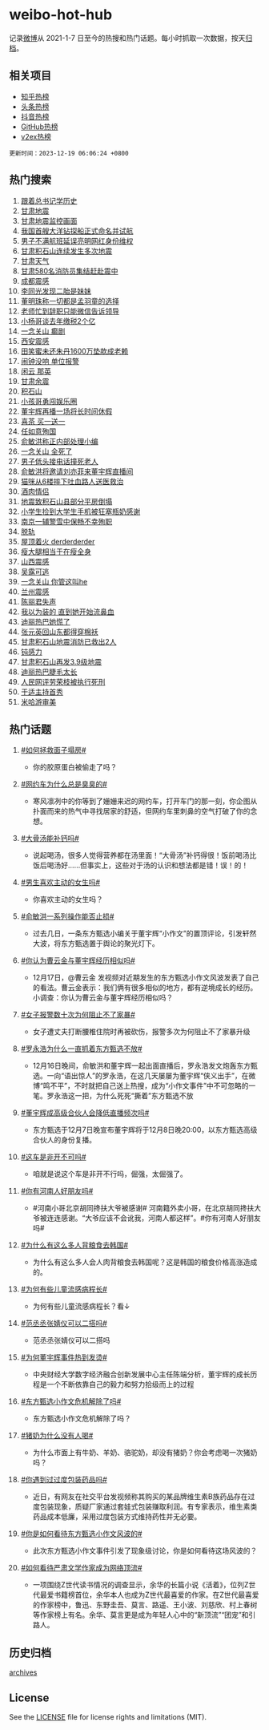 # weibo-hot-hub

记录[微博](https://www.weibo.com)从 2021-1-7 日至今的热搜和热门话题。每小时抓取一次数据，按天[归档](archives)。

## 相关项目

- [知乎热榜](https://github.com/lonnyzhang423/zhihu-hot-hub)
- [头条热榜](https://github.com/lonnyzhang423/toutiao-hot-hub)
- [抖音热榜](https://github.com/lonnyzhang423/douyin-hot-hub)
- [GitHub热榜](https://github.com/lonnyzhang423/github-hot-hub)
- [v2ex热榜](https://github.com/lonnyzhang423/v2ex-hot-hub)


`更新时间：2023-12-19 06:06:24 +0800`

## 热门搜索

1. [跟着总书记学历史](https://m.weibo.cn/search?containerid=100103type%3D1%26t%3D10%26q%3D%23%E8%B7%9F%E7%9D%80%E6%80%BB%E4%B9%A6%E8%AE%B0%E5%AD%A6%E5%8E%86%E5%8F%B2%23&stream_entry_id=51&isnewpage=1&extparam=seat%3D1%26stream_entry_id%3D51%26cate%3D10103%26q%3D%2523%25E8%25B7%259F%25E7%259D%2580%25E6%2580%25BB%25E4%25B9%25A6%25E8%25AE%25B0%25E5%25AD%25A6%25E5%258E%2586%25E5%258F%25B2%2523%26filter_type%3Drealtimehot%26pos%3D0%26c_type%3D51%26dgr%3D0%26display_time%3D1702937182%26pre_seqid%3D1702937182710032759113)
1. [甘肃地震](https://m.weibo.cn/search?containerid=100103type%3D1%26t%3D10%26q%3D%E7%94%98%E8%82%83%E5%9C%B0%E9%9C%87&stream_entry_id=31&isnewpage=1&extparam=seat%3D1%26lcate%3D5001%26q%3D%25E7%2594%2598%25E8%2582%2583%25E5%259C%25B0%25E9%259C%2587%26dgr%3D0%26c_type%3D31%26stream_entry_id%3D31%26cate%3D5001%26band_rank%3D1%26realpos%3D1%26pos%3D0%26filter_type%3Drealtimehot%26flag%3D16%26display_time%3D1702937182%26pre_seqid%3D1702937182710032759113)
1. [甘肃地震监控画面](https://m.weibo.cn/search?containerid=100103type%3D1%26t%3D10%26q%3D%23%E7%94%98%E8%82%83%E5%9C%B0%E9%9C%87%E7%9B%91%E6%8E%A7%E7%94%BB%E9%9D%A2%23&stream_entry_id=31&isnewpage=1&extparam=seat%3D1%26lcate%3D5001%26q%3D%2523%25E7%2594%2598%25E8%2582%2583%25E5%259C%25B0%25E9%259C%2587%25E7%259B%2591%25E6%258E%25A7%25E7%2594%25BB%25E9%259D%25A2%2523%26dgr%3D0%26c_type%3D31%26stream_entry_id%3D31%26cate%3D5001%26band_rank%3D2%26realpos%3D2%26pos%3D1%26filter_type%3Drealtimehot%26flag%3D2%26display_time%3D1702937182%26pre_seqid%3D1702937182710032759113)
1. [我国首艘大洋钻探船正式命名并试航](https://m.weibo.cn/search?containerid=100103type%3D1%26t%3D10%26q%3D%23%E6%88%91%E5%9B%BD%E9%A6%96%E8%89%98%E5%A4%A7%E6%B4%8B%E9%92%BB%E6%8E%A2%E8%88%B9%E6%AD%A3%E5%BC%8F%E5%91%BD%E5%90%8D%E5%B9%B6%E8%AF%95%E8%88%AA%23&stream_entry_id=31&isnewpage=1&extparam=seat%3D1%26lcate%3D5001%26q%3D%2523%25E6%2588%2591%25E5%259B%25BD%25E9%25A6%2596%25E8%2589%2598%25E5%25A4%25A7%25E6%25B4%258B%25E9%2592%25BB%25E6%258E%25A2%25E8%2588%25B9%25E6%25AD%25A3%25E5%25BC%258F%25E5%2591%25BD%25E5%2590%258D%25E5%25B9%25B6%25E8%25AF%2595%25E8%2588%25AA%2523%26dgr%3D0%26c_type%3D31%26stream_entry_id%3D31%26cate%3D5001%26band_rank%3D3%26realpos%3D3%26pos%3D2%26filter_type%3Drealtimehot%26flag%3D0%26display_time%3D1702937182%26pre_seqid%3D1702937182710032759113)
1. [男子不满航班延误亮明网红身份维权](https://m.weibo.cn/search?containerid=100103type%3D1%26t%3D10%26q%3D%23%E7%94%B7%E5%AD%90%E4%B8%8D%E6%BB%A1%E8%88%AA%E7%8F%AD%E5%BB%B6%E8%AF%AF%E4%BA%AE%E6%98%8E%E7%BD%91%E7%BA%A2%E8%BA%AB%E4%BB%BD%E7%BB%B4%E6%9D%83%23&stream_entry_id=31&isnewpage=1&extparam=seat%3D1%26lcate%3D5001%26q%3D%2523%25E7%2594%25B7%25E5%25AD%2590%25E4%25B8%258D%25E6%25BB%25A1%25E8%2588%25AA%25E7%258F%25AD%25E5%25BB%25B6%25E8%25AF%25AF%25E4%25BA%25AE%25E6%2598%258E%25E7%25BD%2591%25E7%25BA%25A2%25E8%25BA%25AB%25E4%25BB%25BD%25E7%25BB%25B4%25E6%259D%2583%2523%26dgr%3D0%26c_type%3D31%26stream_entry_id%3D31%26cate%3D5001%26band_rank%3D4%26realpos%3D4%26pos%3D3%26filter_type%3Drealtimehot%26flag%3D2%26display_time%3D1702937182%26pre_seqid%3D1702937182710032759113)
1. [甘肃积石山连续发生多次地震](https://m.weibo.cn/search?containerid=100103type%3D1%26t%3D10%26q%3D%23%E7%94%98%E8%82%83%E7%A7%AF%E7%9F%B3%E5%B1%B1%E8%BF%9E%E7%BB%AD%E5%8F%91%E7%94%9F%E5%A4%9A%E6%AC%A1%E5%9C%B0%E9%9C%87%23&stream_entry_id=31&isnewpage=1&extparam=seat%3D1%26lcate%3D5001%26q%3D%2523%25E7%2594%2598%25E8%2582%2583%25E7%25A7%25AF%25E7%259F%25B3%25E5%25B1%25B1%25E8%25BF%259E%25E7%25BB%25AD%25E5%258F%2591%25E7%2594%259F%25E5%25A4%259A%25E6%25AC%25A1%25E5%259C%25B0%25E9%259C%2587%2523%26dgr%3D0%26c_type%3D31%26stream_entry_id%3D31%26cate%3D5001%26band_rank%3D5%26realpos%3D5%26pos%3D4%26filter_type%3Drealtimehot%26flag%3D0%26display_time%3D1702937182%26pre_seqid%3D1702937182710032759113)
1. [甘肃天气](https://m.weibo.cn/search?containerid=100103type%3D1%26t%3D10%26q%3D%E7%94%98%E8%82%83%E5%A4%A9%E6%B0%94&stream_entry_id=31&isnewpage=1&extparam=seat%3D1%26lcate%3D5001%26q%3D%25E7%2594%2598%25E8%2582%2583%25E5%25A4%25A9%25E6%25B0%2594%26dgr%3D0%26c_type%3D31%26stream_entry_id%3D31%26cate%3D5001%26band_rank%3D6%26realpos%3D6%26pos%3D5%26filter_type%3Drealtimehot%26flag%3D0%26display_time%3D1702937182%26pre_seqid%3D1702937182710032759113)
1. [甘肃580名消防员集结赶赴震中](https://m.weibo.cn/search?containerid=100103type%3D1%26t%3D10%26q%3D%23%E7%94%98%E8%82%83580%E5%90%8D%E6%B6%88%E9%98%B2%E5%91%98%E9%9B%86%E7%BB%93%E8%B5%B6%E8%B5%B4%E9%9C%87%E4%B8%AD%23&stream_entry_id=31&isnewpage=1&extparam=seat%3D1%26lcate%3D5001%26q%3D%2523%25E7%2594%2598%25E8%2582%2583580%25E5%2590%258D%25E6%25B6%2588%25E9%2598%25B2%25E5%2591%2598%25E9%259B%2586%25E7%25BB%2593%25E8%25B5%25B6%25E8%25B5%25B4%25E9%259C%2587%25E4%25B8%25AD%2523%26dgr%3D0%26c_type%3D31%26stream_entry_id%3D31%26cate%3D5001%26band_rank%3D7%26realpos%3D7%26pos%3D6%26filter_type%3Drealtimehot%26flag%3D0%26display_time%3D1702937182%26pre_seqid%3D1702937182710032759113)
1. [成都震感](https://m.weibo.cn/search?containerid=100103type%3D1%26t%3D10%26q%3D%23%E6%88%90%E9%83%BD%E9%9C%87%E6%84%9F%23&stream_entry_id=31&isnewpage=1&extparam=seat%3D1%26lcate%3D5001%26q%3D%2523%25E6%2588%2590%25E9%2583%25BD%25E9%259C%2587%25E6%2584%259F%2523%26dgr%3D0%26c_type%3D31%26stream_entry_id%3D31%26cate%3D5001%26band_rank%3D8%26realpos%3D8%26pos%3D7%26filter_type%3Drealtimehot%26flag%3D0%26display_time%3D1702937182%26pre_seqid%3D1702937182710032759113)
1. [李同光发现二胎是妹妹](https://m.weibo.cn/search?containerid=100103type%3D1%26t%3D10%26q%3D%E6%9D%8E%E5%90%8C%E5%85%89%E5%8F%91%E7%8E%B0%E4%BA%8C%E8%83%8E%E6%98%AF%E5%A6%B9%E5%A6%B9&stream_entry_id=31&isnewpage=1&extparam=seat%3D1%26lcate%3D5001%26q%3D%25E6%259D%258E%25E5%2590%258C%25E5%2585%2589%25E5%258F%2591%25E7%258E%25B0%25E4%25BA%258C%25E8%2583%258E%25E6%2598%25AF%25E5%25A6%25B9%25E5%25A6%25B9%26dgr%3D0%26c_type%3D31%26stream_entry_id%3D31%26cate%3D5001%26band_rank%3D9%26realpos%3D9%26pos%3D8%26filter_type%3Drealtimehot%26flag%3D2%26display_time%3D1702937182%26pre_seqid%3D1702937182710032759113)
1. [董明珠称一切都是孟羽童的选择](https://m.weibo.cn/search?containerid=100103type%3D1%26t%3D10%26q%3D%23%E8%91%A3%E6%98%8E%E7%8F%A0%E7%A7%B0%E4%B8%80%E5%88%87%E9%83%BD%E6%98%AF%E5%AD%9F%E7%BE%BD%E7%AB%A5%E7%9A%84%E9%80%89%E6%8B%A9%23&stream_entry_id=31&isnewpage=1&extparam=seat%3D1%26lcate%3D5001%26q%3D%2523%25E8%2591%25A3%25E6%2598%258E%25E7%258F%25A0%25E7%25A7%25B0%25E4%25B8%2580%25E5%2588%2587%25E9%2583%25BD%25E6%2598%25AF%25E5%25AD%259F%25E7%25BE%25BD%25E7%25AB%25A5%25E7%259A%2584%25E9%2580%2589%25E6%258B%25A9%2523%26dgr%3D0%26c_type%3D31%26stream_entry_id%3D31%26cate%3D5001%26band_rank%3D10%26realpos%3D10%26pos%3D9%26filter_type%3Drealtimehot%26flag%3D0%26display_time%3D1702937182%26pre_seqid%3D1702937182710032759113)
1. [老师忙到辞职只能微信告诉领导](https://m.weibo.cn/search?containerid=100103type%3D1%26t%3D10%26q%3D%23%E8%80%81%E5%B8%88%E5%BF%99%E5%88%B0%E8%BE%9E%E8%81%8C%E5%8F%AA%E8%83%BD%E5%BE%AE%E4%BF%A1%E5%91%8A%E8%AF%89%E9%A2%86%E5%AF%BC%23&stream_entry_id=31&isnewpage=1&extparam=seat%3D1%26lcate%3D5001%26q%3D%2523%25E8%2580%2581%25E5%25B8%2588%25E5%25BF%2599%25E5%2588%25B0%25E8%25BE%259E%25E8%2581%258C%25E5%258F%25AA%25E8%2583%25BD%25E5%25BE%25AE%25E4%25BF%25A1%25E5%2591%258A%25E8%25AF%2589%25E9%25A2%2586%25E5%25AF%25BC%2523%26dgr%3D0%26c_type%3D31%26stream_entry_id%3D31%26cate%3D5001%26band_rank%3D11%26realpos%3D11%26pos%3D10%26filter_type%3Drealtimehot%26flag%3D0%26display_time%3D1702937182%26pre_seqid%3D1702937182710032759113)
1. [小杨哥谈去年缴税2个亿](https://m.weibo.cn/search?containerid=100103type%3D1%26t%3D10%26q%3D%23%E5%B0%8F%E6%9D%A8%E5%93%A5%E8%B0%88%E5%8E%BB%E5%B9%B4%E7%BC%B4%E7%A8%8E2%E4%B8%AA%E4%BA%BF%23&stream_entry_id=31&isnewpage=1&extparam=seat%3D1%26lcate%3D5001%26q%3D%2523%25E5%25B0%258F%25E6%259D%25A8%25E5%2593%25A5%25E8%25B0%2588%25E5%258E%25BB%25E5%25B9%25B4%25E7%25BC%25B4%25E7%25A8%258E2%25E4%25B8%25AA%25E4%25BA%25BF%2523%26dgr%3D0%26c_type%3D31%26stream_entry_id%3D31%26cate%3D5001%26band_rank%3D12%26realpos%3D12%26pos%3D11%26filter_type%3Drealtimehot%26flag%3D0%26display_time%3D1702937182%26pre_seqid%3D1702937182710032759113)
1. [一念关山 癫剧](https://m.weibo.cn/search?containerid=100103type%3D1%26t%3D10%26q%3D%E4%B8%80%E5%BF%B5%E5%85%B3%E5%B1%B1+%E7%99%AB%E5%89%A7&stream_entry_id=31&isnewpage=1&extparam=seat%3D1%26lcate%3D5001%26q%3D%25E4%25B8%2580%25E5%25BF%25B5%25E5%2585%25B3%25E5%25B1%25B1%2520%25E7%2599%25AB%25E5%2589%25A7%26dgr%3D0%26c_type%3D31%26stream_entry_id%3D31%26cate%3D5001%26band_rank%3D13%26realpos%3D13%26pos%3D12%26filter_type%3Drealtimehot%26flag%3D0%26display_time%3D1702937182%26pre_seqid%3D1702937182710032759113)
1. [西安震感](https://m.weibo.cn/search?containerid=100103type%3D1%26t%3D10%26q%3D%E8%A5%BF%E5%AE%89%E9%9C%87%E6%84%9F&stream_entry_id=31&isnewpage=1&extparam=seat%3D1%26lcate%3D5001%26q%3D%25E8%25A5%25BF%25E5%25AE%2589%25E9%259C%2587%25E6%2584%259F%26dgr%3D0%26c_type%3D31%26stream_entry_id%3D31%26cate%3D5001%26band_rank%3D14%26realpos%3D14%26pos%3D13%26filter_type%3Drealtimehot%26flag%3D0%26display_time%3D1702937182%26pre_seqid%3D1702937182710032759113)
1. [田笑蜜未还朱丹1600万垫款成老赖](https://m.weibo.cn/search?containerid=100103type%3D1%26t%3D10%26q%3D%23%E7%94%B0%E7%AC%91%E8%9C%9C%E6%9C%AA%E8%BF%98%E6%9C%B1%E4%B8%B91600%E4%B8%87%E5%9E%AB%E6%AC%BE%E6%88%90%E8%80%81%E8%B5%96%23&stream_entry_id=31&isnewpage=1&extparam=seat%3D1%26lcate%3D5001%26q%3D%2523%25E7%2594%25B0%25E7%25AC%2591%25E8%259C%259C%25E6%259C%25AA%25E8%25BF%2598%25E6%259C%25B1%25E4%25B8%25B91600%25E4%25B8%2587%25E5%259E%25AB%25E6%25AC%25BE%25E6%2588%2590%25E8%2580%2581%25E8%25B5%2596%2523%26dgr%3D0%26c_type%3D31%26stream_entry_id%3D31%26cate%3D5001%26band_rank%3D15%26realpos%3D15%26pos%3D14%26filter_type%3Drealtimehot%26flag%3D2%26display_time%3D1702937182%26pre_seqid%3D1702937182710032759113)
1. [闹钟没响 单位报警](https://m.weibo.cn/search?containerid=100103type%3D1%26t%3D10%26q%3D%E9%97%B9%E9%92%9F%E6%B2%A1%E5%93%8D+%E5%8D%95%E4%BD%8D%E6%8A%A5%E8%AD%A6&stream_entry_id=31&isnewpage=1&extparam=seat%3D1%26lcate%3D5001%26q%3D%25E9%2597%25B9%25E9%2592%259F%25E6%25B2%25A1%25E5%2593%258D%2520%25E5%258D%2595%25E4%25BD%258D%25E6%258A%25A5%25E8%25AD%25A6%26dgr%3D0%26c_type%3D31%26stream_entry_id%3D31%26cate%3D5001%26band_rank%3D16%26realpos%3D16%26pos%3D15%26filter_type%3Drealtimehot%26flag%3D0%26display_time%3D1702937182%26pre_seqid%3D1702937182710032759113)
1. [闲云 那英](https://m.weibo.cn/search?containerid=100103type%3D1%26t%3D10%26q%3D%E9%97%B2%E4%BA%91+%E9%82%A3%E8%8B%B1&stream_entry_id=31&isnewpage=1&extparam=seat%3D1%26lcate%3D5001%26q%3D%25E9%2597%25B2%25E4%25BA%2591%2520%25E9%2582%25A3%25E8%258B%25B1%26dgr%3D0%26c_type%3D31%26stream_entry_id%3D31%26cate%3D5001%26band_rank%3D17%26realpos%3D17%26pos%3D16%26filter_type%3Drealtimehot%26flag%3D0%26display_time%3D1702937182%26pre_seqid%3D1702937182710032759113)
1. [甘肃余震](https://m.weibo.cn/search?containerid=100103type%3D1%26t%3D10%26q%3D%E7%94%98%E8%82%83%E4%BD%99%E9%9C%87&stream_entry_id=31&isnewpage=1&extparam=seat%3D1%26lcate%3D5001%26q%3D%25E7%2594%2598%25E8%2582%2583%25E4%25BD%2599%25E9%259C%2587%26dgr%3D0%26c_type%3D31%26stream_entry_id%3D31%26cate%3D5001%26band_rank%3D18%26realpos%3D18%26pos%3D17%26filter_type%3Drealtimehot%26flag%3D0%26display_time%3D1702937182%26pre_seqid%3D1702937182710032759113)
1. [积石山](https://m.weibo.cn/search?containerid=100103type%3D1%26t%3D10%26q%3D%E7%A7%AF%E7%9F%B3%E5%B1%B1&stream_entry_id=31&isnewpage=1&extparam=seat%3D1%26lcate%3D5001%26q%3D%25E7%25A7%25AF%25E7%259F%25B3%25E5%25B1%25B1%26dgr%3D0%26c_type%3D31%26stream_entry_id%3D31%26cate%3D5001%26band_rank%3D19%26realpos%3D19%26pos%3D18%26filter_type%3Drealtimehot%26flag%3D0%26display_time%3D1702937182%26pre_seqid%3D1702937182710032759113)
1. [小孩哥勇闯娱乐圈](https://m.weibo.cn/search?containerid=100103type%3D1%26t%3D10%26q%3D%E5%B0%8F%E5%AD%A9%E5%93%A5%E5%8B%87%E9%97%AF%E5%A8%B1%E4%B9%90%E5%9C%88&stream_entry_id=31&isnewpage=1&extparam=seat%3D1%26lcate%3D5001%26q%3D%25E5%25B0%258F%25E5%25AD%25A9%25E5%2593%25A5%25E5%258B%2587%25E9%2597%25AF%25E5%25A8%25B1%25E4%25B9%2590%25E5%259C%2588%26dgr%3D0%26c_type%3D31%26stream_entry_id%3D31%26cate%3D5001%26band_rank%3D20%26realpos%3D20%26pos%3D19%26filter_type%3Drealtimehot%26flag%3D0%26display_time%3D1702937182%26pre_seqid%3D1702937182710032759113)
1. [董宇辉再播一场将长时间休假](https://m.weibo.cn/search?containerid=100103type%3D1%26t%3D10%26q%3D%23%E8%91%A3%E5%AE%87%E8%BE%89%E5%86%8D%E6%92%AD%E4%B8%80%E5%9C%BA%E5%B0%86%E9%95%BF%E6%97%B6%E9%97%B4%E4%BC%91%E5%81%87%23&stream_entry_id=31&isnewpage=1&extparam=seat%3D1%26lcate%3D5001%26q%3D%2523%25E8%2591%25A3%25E5%25AE%2587%25E8%25BE%2589%25E5%2586%258D%25E6%2592%25AD%25E4%25B8%2580%25E5%259C%25BA%25E5%25B0%2586%25E9%2595%25BF%25E6%2597%25B6%25E9%2597%25B4%25E4%25BC%2591%25E5%2581%2587%2523%26dgr%3D0%26c_type%3D31%26stream_entry_id%3D31%26cate%3D5001%26band_rank%3D21%26realpos%3D21%26pos%3D20%26filter_type%3Drealtimehot%26flag%3D2%26display_time%3D1702937182%26pre_seqid%3D1702937182710032759113)
1. [喜茶 买一送一](https://m.weibo.cn/search?containerid=100103type%3D1%26t%3D10%26q%3D%E5%96%9C%E8%8C%B6+%E4%B9%B0%E4%B8%80%E9%80%81%E4%B8%80&stream_entry_id=31&isnewpage=1&extparam=seat%3D1%26lcate%3D5001%26q%3D%25E5%2596%259C%25E8%258C%25B6%2520%25E4%25B9%25B0%25E4%25B8%2580%25E9%2580%2581%25E4%25B8%2580%26dgr%3D0%26c_type%3D31%26stream_entry_id%3D31%26cate%3D5001%26band_rank%3D22%26realpos%3D22%26pos%3D21%26filter_type%3Drealtimehot%26flag%3D2%26display_time%3D1702937182%26pre_seqid%3D1702937182710032759113)
1. [任如意殉国](https://m.weibo.cn/search?containerid=100103type%3D1%26t%3D10%26q%3D%23%E4%BB%BB%E5%A6%82%E6%84%8F%E6%AE%89%E5%9B%BD%23&stream_entry_id=31&isnewpage=1&extparam=seat%3D1%26lcate%3D5001%26q%3D%2523%25E4%25BB%25BB%25E5%25A6%2582%25E6%2584%258F%25E6%25AE%2589%25E5%259B%25BD%2523%26dgr%3D0%26c_type%3D31%26stream_entry_id%3D31%26cate%3D5001%26band_rank%3D23%26realpos%3D23%26pos%3D22%26filter_type%3Drealtimehot%26flag%3D2%26display_time%3D1702937182%26pre_seqid%3D1702937182710032759113)
1. [俞敏洪称正内部处理小编](https://m.weibo.cn/search?containerid=100103type%3D1%26t%3D10%26q%3D%23%E4%BF%9E%E6%95%8F%E6%B4%AA%E7%A7%B0%E6%AD%A3%E5%86%85%E9%83%A8%E5%A4%84%E7%90%86%E5%B0%8F%E7%BC%96%23&stream_entry_id=31&isnewpage=1&extparam=seat%3D1%26lcate%3D5001%26q%3D%2523%25E4%25BF%259E%25E6%2595%258F%25E6%25B4%25AA%25E7%25A7%25B0%25E6%25AD%25A3%25E5%2586%2585%25E9%2583%25A8%25E5%25A4%2584%25E7%2590%2586%25E5%25B0%258F%25E7%25BC%2596%2523%26dgr%3D0%26c_type%3D31%26stream_entry_id%3D31%26cate%3D5001%26band_rank%3D24%26realpos%3D24%26pos%3D23%26filter_type%3Drealtimehot%26flag%3D1%26display_time%3D1702937182%26pre_seqid%3D1702937182710032759113)
1. [一念关山 全死了](https://m.weibo.cn/search?containerid=100103type%3D1%26t%3D10%26q%3D%E4%B8%80%E5%BF%B5%E5%85%B3%E5%B1%B1+%E5%85%A8%E6%AD%BB%E4%BA%86&stream_entry_id=31&isnewpage=1&extparam=seat%3D1%26lcate%3D5001%26q%3D%25E4%25B8%2580%25E5%25BF%25B5%25E5%2585%25B3%25E5%25B1%25B1%2520%25E5%2585%25A8%25E6%25AD%25BB%25E4%25BA%2586%26dgr%3D0%26c_type%3D31%26stream_entry_id%3D31%26cate%3D5001%26band_rank%3D25%26realpos%3D25%26pos%3D24%26filter_type%3Drealtimehot%26flag%3D0%26display_time%3D1702937182%26pre_seqid%3D1702937182710032759113)
1. [男子低头接电话撞死老人](https://m.weibo.cn/search?containerid=100103type%3D1%26t%3D10%26q%3D%23%E7%94%B7%E5%AD%90%E4%BD%8E%E5%A4%B4%E6%8E%A5%E7%94%B5%E8%AF%9D%E6%92%9E%E6%AD%BB%E8%80%81%E4%BA%BA%23&stream_entry_id=31&isnewpage=1&extparam=seat%3D1%26lcate%3D5001%26q%3D%2523%25E7%2594%25B7%25E5%25AD%2590%25E4%25BD%258E%25E5%25A4%25B4%25E6%258E%25A5%25E7%2594%25B5%25E8%25AF%259D%25E6%2592%259E%25E6%25AD%25BB%25E8%2580%2581%25E4%25BA%25BA%2523%26dgr%3D0%26c_type%3D31%26stream_entry_id%3D31%26cate%3D5001%26band_rank%3D26%26realpos%3D26%26pos%3D25%26filter_type%3Drealtimehot%26flag%3D0%26display_time%3D1702937182%26pre_seqid%3D1702937182710032759113)
1. [俞敏洪将邀请刘亦菲来董宇辉直播间](https://m.weibo.cn/search?containerid=100103type%3D1%26t%3D10%26q%3D%23%E4%BF%9E%E6%95%8F%E6%B4%AA%E5%B0%86%E9%82%80%E8%AF%B7%E5%88%98%E4%BA%A6%E8%8F%B2%E6%9D%A5%E8%91%A3%E5%AE%87%E8%BE%89%E7%9B%B4%E6%92%AD%E9%97%B4%23&stream_entry_id=31&isnewpage=1&extparam=seat%3D1%26lcate%3D5001%26q%3D%2523%25E4%25BF%259E%25E6%2595%258F%25E6%25B4%25AA%25E5%25B0%2586%25E9%2582%2580%25E8%25AF%25B7%25E5%2588%2598%25E4%25BA%25A6%25E8%258F%25B2%25E6%259D%25A5%25E8%2591%25A3%25E5%25AE%2587%25E8%25BE%2589%25E7%259B%25B4%25E6%2592%25AD%25E9%2597%25B4%2523%26dgr%3D0%26c_type%3D31%26stream_entry_id%3D31%26cate%3D5001%26band_rank%3D27%26realpos%3D27%26pos%3D26%26filter_type%3Drealtimehot%26flag%3D0%26display_time%3D1702937182%26pre_seqid%3D1702937182710032759113)
1. [猫咪从6楼摔下吐血路人送医救治](https://m.weibo.cn/search?containerid=100103type%3D1%26t%3D10%26q%3D%23%E7%8C%AB%E5%92%AA%E4%BB%8E6%E6%A5%BC%E6%91%94%E4%B8%8B%E5%90%90%E8%A1%80%E8%B7%AF%E4%BA%BA%E9%80%81%E5%8C%BB%E6%95%91%E6%B2%BB%23&stream_entry_id=31&isnewpage=1&extparam=seat%3D1%26lcate%3D5001%26q%3D%2523%25E7%258C%25AB%25E5%2592%25AA%25E4%25BB%258E6%25E6%25A5%25BC%25E6%2591%2594%25E4%25B8%258B%25E5%2590%2590%25E8%25A1%2580%25E8%25B7%25AF%25E4%25BA%25BA%25E9%2580%2581%25E5%258C%25BB%25E6%2595%2591%25E6%25B2%25BB%2523%26dgr%3D0%26c_type%3D31%26stream_entry_id%3D31%26cate%3D5001%26band_rank%3D28%26realpos%3D28%26pos%3D27%26filter_type%3Drealtimehot%26flag%3D32768%26display_time%3D1702937182%26pre_seqid%3D1702937182710032759113)
1. [酒肉情侣](https://m.weibo.cn/search?containerid=100103type%3D1%26t%3D10%26q%3D%E9%85%92%E8%82%89%E6%83%85%E4%BE%A3&stream_entry_id=31&isnewpage=1&extparam=seat%3D1%26lcate%3D5001%26q%3D%25E9%2585%2592%25E8%2582%2589%25E6%2583%2585%25E4%25BE%25A3%26dgr%3D0%26c_type%3D31%26stream_entry_id%3D31%26cate%3D5001%26band_rank%3D29%26realpos%3D29%26pos%3D28%26filter_type%3Drealtimehot%26flag%3D0%26display_time%3D1702937182%26pre_seqid%3D1702937182710032759113)
1. [地震致积石山县部分平房倒塌](https://m.weibo.cn/search?containerid=100103type%3D1%26t%3D10%26q%3D%23%E5%9C%B0%E9%9C%87%E8%87%B4%E7%A7%AF%E7%9F%B3%E5%B1%B1%E5%8E%BF%E9%83%A8%E5%88%86%E5%B9%B3%E6%88%BF%E5%80%92%E5%A1%8C%23&stream_entry_id=31&isnewpage=1&extparam=seat%3D1%26lcate%3D5001%26q%3D%2523%25E5%259C%25B0%25E9%259C%2587%25E8%2587%25B4%25E7%25A7%25AF%25E7%259F%25B3%25E5%25B1%25B1%25E5%258E%25BF%25E9%2583%25A8%25E5%2588%2586%25E5%25B9%25B3%25E6%2588%25BF%25E5%2580%2592%25E5%25A1%258C%2523%26dgr%3D0%26c_type%3D31%26stream_entry_id%3D31%26cate%3D5001%26band_rank%3D30%26realpos%3D30%26pos%3D29%26filter_type%3Drealtimehot%26flag%3D0%26display_time%3D1702937182%26pre_seqid%3D1702937182710032759113)
1. [小学生捡到大学生手机被狂塞瓶奶感谢](https://m.weibo.cn/search?containerid=100103type%3D1%26t%3D10%26q%3D%23%E5%B0%8F%E5%AD%A6%E7%94%9F%E6%8D%A1%E5%88%B0%E5%A4%A7%E5%AD%A6%E7%94%9F%E6%89%8B%E6%9C%BA%E8%A2%AB%E7%8B%82%E5%A1%9E%E7%93%B6%E5%A5%B6%E6%84%9F%E8%B0%A2%23&stream_entry_id=31&isnewpage=1&extparam=seat%3D1%26lcate%3D5001%26q%3D%2523%25E5%25B0%258F%25E5%25AD%25A6%25E7%2594%259F%25E6%258D%25A1%25E5%2588%25B0%25E5%25A4%25A7%25E5%25AD%25A6%25E7%2594%259F%25E6%2589%258B%25E6%259C%25BA%25E8%25A2%25AB%25E7%258B%2582%25E5%25A1%259E%25E7%2593%25B6%25E5%25A5%25B6%25E6%2584%259F%25E8%25B0%25A2%2523%26dgr%3D0%26c_type%3D31%26stream_entry_id%3D31%26cate%3D5001%26band_rank%3D31%26realpos%3D31%26pos%3D30%26filter_type%3Drealtimehot%26flag%3D32768%26display_time%3D1702937182%26pre_seqid%3D1702937182710032759113)
1. [南京一辅警雪中保畅不幸殉职](https://m.weibo.cn/search?containerid=100103type%3D1%26t%3D10%26q%3D%23%E5%8D%97%E4%BA%AC%E4%B8%80%E8%BE%85%E8%AD%A6%E9%9B%AA%E4%B8%AD%E4%BF%9D%E7%95%85%E4%B8%8D%E5%B9%B8%E6%AE%89%E8%81%8C%23&stream_entry_id=31&isnewpage=1&extparam=seat%3D1%26lcate%3D5001%26q%3D%2523%25E5%258D%2597%25E4%25BA%25AC%25E4%25B8%2580%25E8%25BE%2585%25E8%25AD%25A6%25E9%259B%25AA%25E4%25B8%25AD%25E4%25BF%259D%25E7%2595%2585%25E4%25B8%258D%25E5%25B9%25B8%25E6%25AE%2589%25E8%2581%258C%2523%26dgr%3D0%26c_type%3D31%26stream_entry_id%3D31%26cate%3D5001%26band_rank%3D32%26realpos%3D32%26pos%3D31%26filter_type%3Drealtimehot%26flag%3D0%26display_time%3D1702937182%26pre_seqid%3D1702937182710032759113)
1. [脱轨](https://m.weibo.cn/search?containerid=100103type%3D1%26t%3D10%26q%3D%E8%84%B1%E8%BD%A8&stream_entry_id=31&isnewpage=1&extparam=seat%3D1%26lcate%3D5001%26q%3D%25E8%2584%25B1%25E8%25BD%25A8%26dgr%3D0%26c_type%3D31%26stream_entry_id%3D31%26cate%3D5001%26band_rank%3D33%26realpos%3D33%26pos%3D32%26filter_type%3Drealtimehot%26flag%3D1%26display_time%3D1702937182%26pre_seqid%3D1702937182710032759113)
1. [屋顶着火 derderderder](https://m.weibo.cn/search?containerid=100103type%3D1%26t%3D10%26q%3D%E5%B1%8B%E9%A1%B6%E7%9D%80%E7%81%AB+derderderder&stream_entry_id=31&isnewpage=1&extparam=seat%3D1%26lcate%3D5001%26q%3D%25E5%25B1%258B%25E9%25A1%25B6%25E7%259D%2580%25E7%2581%25AB%2520derderderder%26dgr%3D0%26c_type%3D31%26stream_entry_id%3D31%26cate%3D5001%26band_rank%3D34%26realpos%3D34%26pos%3D33%26filter_type%3Drealtimehot%26flag%3D0%26display_time%3D1702937182%26pre_seqid%3D1702937182710032759113)
1. [瘦大腿相当于在瘦全身](https://m.weibo.cn/search?containerid=100103type%3D1%26t%3D10%26q%3D%E7%98%A6%E5%A4%A7%E8%85%BF%E7%9B%B8%E5%BD%93%E4%BA%8E%E5%9C%A8%E7%98%A6%E5%85%A8%E8%BA%AB&stream_entry_id=31&isnewpage=1&extparam=seat%3D1%26lcate%3D5001%26q%3D%25E7%2598%25A6%25E5%25A4%25A7%25E8%2585%25BF%25E7%259B%25B8%25E5%25BD%2593%25E4%25BA%258E%25E5%259C%25A8%25E7%2598%25A6%25E5%2585%25A8%25E8%25BA%25AB%26dgr%3D0%26c_type%3D31%26stream_entry_id%3D31%26cate%3D5001%26band_rank%3D35%26realpos%3D35%26pos%3D34%26filter_type%3Drealtimehot%26flag%3D0%26display_time%3D1702937182%26pre_seqid%3D1702937182710032759113)
1. [山西震感](https://m.weibo.cn/search?containerid=100103type%3D1%26t%3D10%26q%3D%E5%B1%B1%E8%A5%BF%E9%9C%87%E6%84%9F&stream_entry_id=31&isnewpage=1&extparam=seat%3D1%26lcate%3D5001%26q%3D%25E5%25B1%25B1%25E8%25A5%25BF%25E9%259C%2587%25E6%2584%259F%26dgr%3D0%26c_type%3D31%26stream_entry_id%3D31%26cate%3D5001%26band_rank%3D36%26realpos%3D36%26pos%3D35%26filter_type%3Drealtimehot%26flag%3D0%26display_time%3D1702937182%26pre_seqid%3D1702937182710032759113)
1. [吴露可逃](https://m.weibo.cn/search?containerid=100103type%3D1%26t%3D10%26q%3D%23%E5%90%B4%E9%9C%B2%E5%8F%AF%E9%80%83%23&stream_entry_id=31&isnewpage=1&extparam=seat%3D1%26lcate%3D5001%26q%3D%2523%25E5%2590%25B4%25E9%259C%25B2%25E5%258F%25AF%25E9%2580%2583%2523%26dgr%3D0%26c_type%3D31%26stream_entry_id%3D31%26cate%3D5001%26band_rank%3D37%26realpos%3D37%26pos%3D36%26filter_type%3Drealtimehot%26flag%3D0%26display_time%3D1702937182%26pre_seqid%3D1702937182710032759113)
1. [一念关山 你管这叫he](https://m.weibo.cn/search?containerid=100103type%3D1%26t%3D10%26q%3D%E4%B8%80%E5%BF%B5%E5%85%B3%E5%B1%B1+%E4%BD%A0%E7%AE%A1%E8%BF%99%E5%8F%ABhe&stream_entry_id=31&isnewpage=1&extparam=seat%3D1%26lcate%3D5001%26q%3D%25E4%25B8%2580%25E5%25BF%25B5%25E5%2585%25B3%25E5%25B1%25B1%2520%25E4%25BD%25A0%25E7%25AE%25A1%25E8%25BF%2599%25E5%258F%25ABhe%26dgr%3D0%26c_type%3D31%26stream_entry_id%3D31%26cate%3D5001%26band_rank%3D38%26realpos%3D38%26pos%3D37%26filter_type%3Drealtimehot%26flag%3D0%26display_time%3D1702937182%26pre_seqid%3D1702937182710032759113)
1. [兰州震感](https://m.weibo.cn/search?containerid=100103type%3D1%26t%3D10%26q%3D%E5%85%B0%E5%B7%9E%E9%9C%87%E6%84%9F&stream_entry_id=31&isnewpage=1&extparam=seat%3D1%26lcate%3D5001%26q%3D%25E5%2585%25B0%25E5%25B7%259E%25E9%259C%2587%25E6%2584%259F%26dgr%3D0%26c_type%3D31%26stream_entry_id%3D31%26cate%3D5001%26band_rank%3D39%26realpos%3D39%26pos%3D38%26filter_type%3Drealtimehot%26flag%3D0%26display_time%3D1702937182%26pre_seqid%3D1702937182710032759113)
1. [陈丽君失声](https://m.weibo.cn/search?containerid=100103type%3D1%26t%3D10%26q%3D%E9%99%88%E4%B8%BD%E5%90%9B%E5%A4%B1%E5%A3%B0&stream_entry_id=31&isnewpage=1&extparam=seat%3D1%26lcate%3D5001%26q%3D%25E9%2599%2588%25E4%25B8%25BD%25E5%2590%259B%25E5%25A4%25B1%25E5%25A3%25B0%26dgr%3D0%26c_type%3D31%26stream_entry_id%3D31%26cate%3D5001%26band_rank%3D40%26realpos%3D40%26pos%3D39%26filter_type%3Drealtimehot%26flag%3D0%26display_time%3D1702937182%26pre_seqid%3D1702937182710032759113)
1. [我以为装的 直到她开始流鼻血](https://m.weibo.cn/search?containerid=100103type%3D1%26t%3D10%26q%3D%E6%88%91%E4%BB%A5%E4%B8%BA%E8%A3%85%E7%9A%84+%E7%9B%B4%E5%88%B0%E5%A5%B9%E5%BC%80%E5%A7%8B%E6%B5%81%E9%BC%BB%E8%A1%80&stream_entry_id=31&isnewpage=1&extparam=seat%3D1%26lcate%3D5001%26q%3D%25E6%2588%2591%25E4%25BB%25A5%25E4%25B8%25BA%25E8%25A3%2585%25E7%259A%2584%2520%25E7%259B%25B4%25E5%2588%25B0%25E5%25A5%25B9%25E5%25BC%2580%25E5%25A7%258B%25E6%25B5%2581%25E9%25BC%25BB%25E8%25A1%2580%26dgr%3D0%26c_type%3D31%26stream_entry_id%3D31%26cate%3D5001%26band_rank%3D41%26realpos%3D41%26pos%3D40%26filter_type%3Drealtimehot%26flag%3D0%26display_time%3D1702937182%26pre_seqid%3D1702937182710032759113)
1. [迪丽热巴她慌了](https://m.weibo.cn/search?containerid=100103type%3D1%26t%3D10%26q%3D%E8%BF%AA%E4%B8%BD%E7%83%AD%E5%B7%B4%E5%A5%B9%E6%85%8C%E4%BA%86&stream_entry_id=31&isnewpage=1&extparam=seat%3D1%26lcate%3D5001%26q%3D%25E8%25BF%25AA%25E4%25B8%25BD%25E7%2583%25AD%25E5%25B7%25B4%25E5%25A5%25B9%25E6%2585%258C%25E4%25BA%2586%26dgr%3D0%26c_type%3D31%26stream_entry_id%3D31%26cate%3D5001%26band_rank%3D42%26realpos%3D42%26pos%3D41%26filter_type%3Drealtimehot%26flag%3D0%26display_time%3D1702937182%26pre_seqid%3D1702937182710032759113)
1. [张元英回山东都得穿棉袄](https://m.weibo.cn/search?containerid=100103type%3D1%26t%3D10%26q%3D%23%E5%BC%A0%E5%85%83%E8%8B%B1%E5%9B%9E%E5%B1%B1%E4%B8%9C%E9%83%BD%E5%BE%97%E7%A9%BF%E6%A3%89%E8%A2%84%23&stream_entry_id=31&isnewpage=1&extparam=seat%3D1%26lcate%3D5001%26q%3D%2523%25E5%25BC%25A0%25E5%2585%2583%25E8%258B%25B1%25E5%259B%259E%25E5%25B1%25B1%25E4%25B8%259C%25E9%2583%25BD%25E5%25BE%2597%25E7%25A9%25BF%25E6%25A3%2589%25E8%25A2%2584%2523%26dgr%3D0%26c_type%3D31%26stream_entry_id%3D31%26cate%3D5001%26band_rank%3D43%26realpos%3D43%26pos%3D42%26filter_type%3Drealtimehot%26flag%3D0%26display_time%3D1702937182%26pre_seqid%3D1702937182710032759113)
1. [甘肃积石山地震消防已救出2人](https://m.weibo.cn/search?containerid=100103type%3D1%26t%3D10%26q%3D%23%E7%94%98%E8%82%83%E7%A7%AF%E7%9F%B3%E5%B1%B1%E5%9C%B0%E9%9C%87%E6%B6%88%E9%98%B2%E5%B7%B2%E6%95%91%E5%87%BA2%E4%BA%BA%23&stream_entry_id=31&isnewpage=1&extparam=seat%3D1%26lcate%3D5001%26q%3D%2523%25E7%2594%2598%25E8%2582%2583%25E7%25A7%25AF%25E7%259F%25B3%25E5%25B1%25B1%25E5%259C%25B0%25E9%259C%2587%25E6%25B6%2588%25E9%2598%25B2%25E5%25B7%25B2%25E6%2595%2591%25E5%2587%25BA2%25E4%25BA%25BA%2523%26dgr%3D0%26c_type%3D31%26stream_entry_id%3D31%26cate%3D5001%26band_rank%3D44%26realpos%3D44%26pos%3D43%26filter_type%3Drealtimehot%26flag%3D0%26display_time%3D1702937182%26pre_seqid%3D1702937182710032759113)
1. [钝感力](https://m.weibo.cn/search?containerid=100103type%3D1%26t%3D10%26q%3D%E9%92%9D%E6%84%9F%E5%8A%9B&stream_entry_id=31&isnewpage=1&extparam=seat%3D1%26lcate%3D5001%26q%3D%25E9%2592%259D%25E6%2584%259F%25E5%258A%259B%26dgr%3D0%26c_type%3D31%26stream_entry_id%3D31%26cate%3D5001%26band_rank%3D45%26realpos%3D45%26pos%3D44%26filter_type%3Drealtimehot%26flag%3D0%26display_time%3D1702937182%26pre_seqid%3D1702937182710032759113)
1. [甘肃积石山再发3.9级地震](https://m.weibo.cn/search?containerid=100103type%3D1%26t%3D10%26q%3D%23%E7%94%98%E8%82%83%E7%A7%AF%E7%9F%B3%E5%B1%B1%E5%86%8D%E5%8F%913.9%E7%BA%A7%E5%9C%B0%E9%9C%87%23&stream_entry_id=31&isnewpage=1&extparam=seat%3D1%26lcate%3D5001%26q%3D%2523%25E7%2594%2598%25E8%2582%2583%25E7%25A7%25AF%25E7%259F%25B3%25E5%25B1%25B1%25E5%2586%258D%25E5%258F%25913.9%25E7%25BA%25A7%25E5%259C%25B0%25E9%259C%2587%2523%26dgr%3D0%26c_type%3D31%26stream_entry_id%3D31%26cate%3D5001%26band_rank%3D46%26realpos%3D46%26pos%3D45%26filter_type%3Drealtimehot%26flag%3D0%26display_time%3D1702937182%26pre_seqid%3D1702937182710032759113)
1. [迪丽热巴睫毛太长](https://m.weibo.cn/search?containerid=100103type%3D1%26t%3D10%26q%3D%E8%BF%AA%E4%B8%BD%E7%83%AD%E5%B7%B4%E7%9D%AB%E6%AF%9B%E5%A4%AA%E9%95%BF&stream_entry_id=31&isnewpage=1&extparam=seat%3D1%26lcate%3D5001%26q%3D%25E8%25BF%25AA%25E4%25B8%25BD%25E7%2583%25AD%25E5%25B7%25B4%25E7%259D%25AB%25E6%25AF%259B%25E5%25A4%25AA%25E9%2595%25BF%26dgr%3D0%26c_type%3D31%26stream_entry_id%3D31%26cate%3D5001%26band_rank%3D47%26realpos%3D47%26pos%3D46%26filter_type%3Drealtimehot%26flag%3D0%26display_time%3D1702937182%26pre_seqid%3D1702937182710032759113)
1. [人民网评劳荣枝被执行死刑](https://m.weibo.cn/search?containerid=100103type%3D1%26t%3D10%26q%3D%23%E4%BA%BA%E6%B0%91%E7%BD%91%E8%AF%84%E5%8A%B3%E8%8D%A3%E6%9E%9D%E8%A2%AB%E6%89%A7%E8%A1%8C%E6%AD%BB%E5%88%91%23&stream_entry_id=31&isnewpage=1&extparam=seat%3D1%26lcate%3D5001%26q%3D%2523%25E4%25BA%25BA%25E6%25B0%2591%25E7%25BD%2591%25E8%25AF%2584%25E5%258A%25B3%25E8%258D%25A3%25E6%259E%259D%25E8%25A2%25AB%25E6%2589%25A7%25E8%25A1%258C%25E6%25AD%25BB%25E5%2588%2591%2523%26dgr%3D0%26c_type%3D31%26stream_entry_id%3D31%26cate%3D5001%26band_rank%3D48%26realpos%3D48%26pos%3D47%26filter_type%3Drealtimehot%26flag%3D0%26display_time%3D1702937182%26pre_seqid%3D1702937182710032759113)
1. [于适主持首秀](https://m.weibo.cn/search?containerid=100103type%3D1%26t%3D10%26q%3D%23%E4%BA%8E%E9%80%82%E4%B8%BB%E6%8C%81%E9%A6%96%E7%A7%80%23&stream_entry_id=31&isnewpage=1&extparam=seat%3D1%26lcate%3D5001%26q%3D%2523%25E4%25BA%258E%25E9%2580%2582%25E4%25B8%25BB%25E6%258C%2581%25E9%25A6%2596%25E7%25A7%2580%2523%26dgr%3D0%26c_type%3D31%26stream_entry_id%3D31%26cate%3D5001%26band_rank%3D49%26realpos%3D49%26pos%3D48%26filter_type%3Drealtimehot%26flag%3D1%26display_time%3D1702937182%26pre_seqid%3D1702937182710032759113)
1. [米哈游审美](https://m.weibo.cn/search?containerid=100103type%3D1%26t%3D10%26q%3D%E7%B1%B3%E5%93%88%E6%B8%B8%E5%AE%A1%E7%BE%8E&stream_entry_id=31&isnewpage=1&extparam=seat%3D1%26lcate%3D5001%26q%3D%25E7%25B1%25B3%25E5%2593%2588%25E6%25B8%25B8%25E5%25AE%25A1%25E7%25BE%258E%26dgr%3D0%26c_type%3D31%26stream_entry_id%3D31%26cate%3D5001%26band_rank%3D50%26realpos%3D50%26pos%3D49%26filter_type%3Drealtimehot%26flag%3D0%26display_time%3D1702937182%26pre_seqid%3D1702937182710032759113)

## 热门话题

1. [#如何拯救面子塌房#](https://m.weibo.cn/search?containerid=231522type%3D1%26t%3D10%26q%3D%23%E5%A6%82%E4%BD%95%E6%8B%AF%E6%95%91%E9%9D%A2%E5%AD%90%E5%A1%8C%E6%88%BF%23&stream_entry_id=128&isnewpage=1&extparam=seat%3D1%26lcate%3D5004%26c_type%3D128%26cate%3D5004%26pos%3D1-0-0%26unitid%3D1702866431074%26dgr%3D0%26display_time%3D1702937184%26pre_seqid%3D1702937184101016258176)
    - 你的胶原蛋白被偷走了吗？

1. [#网约车为什么总是臭臭的#](https://m.weibo.cn/search?containerid=231522type%3D1%26t%3D10%26q%3D%23%E7%BD%91%E7%BA%A6%E8%BD%A6%E4%B8%BA%E4%BB%80%E4%B9%88%E6%80%BB%E6%98%AF%E8%87%AD%E8%87%AD%E7%9A%84%23&stream_entry_id=128&isnewpage=1&extparam=seat%3D1%26lcate%3D5004%26c_type%3D128%26cate%3D5004%26pos%3D1-0-1%26unitid%3D1702785423213%26dgr%3D0%26display_time%3D1702937184%26pre_seqid%3D1702937184101016258176)
    - 寒风凛冽中的你等到了姗姗来迟的网约车，打开车门的那一刻，你企图从扑面而来的热气中寻找居家的舒适，但网约车里刺鼻的空气打破了你的念想。

1. [#大骨汤能补钙吗#](https://m.weibo.cn/search?containerid=231522type%3D1%26t%3D10%26q%3D%23%E5%A4%A7%E9%AA%A8%E6%B1%A4%E8%83%BD%E8%A1%A5%E9%92%99%E5%90%97%23&stream_entry_id=128&isnewpage=1&extparam=seat%3D1%26lcate%3D5004%26c_type%3D128%26cate%3D5004%26pos%3D1-0-2%26unitid%3D1702860406351%26dgr%3D0%26display_time%3D1702937184%26pre_seqid%3D1702937184101016258176)
    - 说起喝汤，很多人觉得营养都在汤里面！“大骨汤”补钙得很！饭前喝汤比饭后喝汤好……但事实上，这些对于汤的认识和想法都是错！误！的！

1. [#男生喜欢主动的女生吗#](https://m.weibo.cn/search?containerid=231522type%3D1%26t%3D10%26q%3D%23%E7%94%B7%E7%94%9F%E5%96%9C%E6%AC%A2%E4%B8%BB%E5%8A%A8%E7%9A%84%E5%A5%B3%E7%94%9F%E5%90%97%23&stream_entry_id=128&isnewpage=1&extparam=seat%3D1%26lcate%3D5004%26c_type%3D128%26cate%3D5004%26pos%3D1-0-3%26unitid%3D1702915448046%26dgr%3D0%26display_time%3D1702937184%26pre_seqid%3D1702937184101016258176)
    - 你喜欢主动的女生吗？

1. [#俞敏洪一系列操作能否止损#](https://m.weibo.cn/search?containerid=231522type%3D1%26t%3D10%26q%3D%23%E4%BF%9E%E6%95%8F%E6%B4%AA%E4%B8%80%E7%B3%BB%E5%88%97%E6%93%8D%E4%BD%9C%E8%83%BD%E5%90%A6%E6%AD%A2%E6%8D%9F%23&stream_entry_id=128&isnewpage=1&extparam=seat%3D1%26lcate%3D5004%26c_type%3D128%26cate%3D5004%26pos%3D1-0-4%26unitid%3D1702770715520%26dgr%3D0%26display_time%3D1702937184%26pre_seqid%3D1702937184101016258176)
    - 过去几日，一条东方甄选小编关于董宇辉“小作文”的置顶评论，引发轩然大波，将东方甄选置于舆论的聚光灯下。

1. [#你认为曹云金与董宇辉经历相似吗#](https://m.weibo.cn/search?containerid=231522type%3D1%26t%3D10%26q%3D%23%E4%BD%A0%E8%AE%A4%E4%B8%BA%E6%9B%B9%E4%BA%91%E9%87%91%E4%B8%8E%E8%91%A3%E5%AE%87%E8%BE%89%E7%BB%8F%E5%8E%86%E7%9B%B8%E4%BC%BC%E5%90%97%23&stream_entry_id=128&isnewpage=1&extparam=seat%3D1%26lcate%3D5004%26c_type%3D128%26cate%3D5004%26pos%3D1-0-5%26unitid%3D1702888926442%26dgr%3D0%26display_time%3D1702937184%26pre_seqid%3D1702937184101016258176)
    - 12月17日，@曹云金 发视频对近期发生的东方甄选小作文风波发表了自己的看法。曹云金表示：我们俩有很多相似的地方，都有逆境成长的经历。小调查：你认为曹云金与董宇辉经历相似吗？

1. [#女子报警数十次为何阻止不了家暴#](https://m.weibo.cn/search?containerid=231522type%3D1%26t%3D10%26q%3D%23%E5%A5%B3%E5%AD%90%E6%8A%A5%E8%AD%A6%E6%95%B0%E5%8D%81%E6%AC%A1%E4%B8%BA%E4%BD%95%E9%98%BB%E6%AD%A2%E4%B8%8D%E4%BA%86%E5%AE%B6%E6%9A%B4%23&stream_entry_id=128&isnewpage=1&extparam=seat%3D1%26lcate%3D5004%26c_type%3D128%26cate%3D5004%26pos%3D1-0-6%26unitid%3D1702788732634%26dgr%3D0%26display_time%3D1702937184%26pre_seqid%3D1702937184101016258176)
    - 女子遭丈夫打断腰椎住院时再被砍伤，报警多次为何阻止不了家暴升级

1. [#罗永浩为什么一直抓着东方甄选不放#](https://m.weibo.cn/search?containerid=231522type%3D1%26t%3D10%26q%3D%23%E7%BD%97%E6%B0%B8%E6%B5%A9%E4%B8%BA%E4%BB%80%E4%B9%88%E4%B8%80%E7%9B%B4%E6%8A%93%E7%9D%80%E4%B8%9C%E6%96%B9%E7%94%84%E9%80%89%E4%B8%8D%E6%94%BE%23&stream_entry_id=128&isnewpage=1&extparam=seat%3D1%26lcate%3D5004%26c_type%3D128%26cate%3D5004%26pos%3D1-0-7%26unitid%3D1702814240411%26dgr%3D0%26display_time%3D1702937184%26pre_seqid%3D1702937184101016258176)
    - 12月16日晚间，俞敏洪和董宇辉一起出面直播后，罗永浩发文炮轰东方甄选。一向“语出惊人”的罗永浩，在这几天屡屡为董宇辉“侠义出手”，在微博“鸣不平”，不时就把自己送上热搜，成为“小作文事件”中不可忽略的一笔。罗永浩这一把，为什么死死“撕着”东方甄选不放

1. [#董宇辉成高级合伙人会降低直播频次吗#](https://m.weibo.cn/search?containerid=231522type%3D1%26t%3D10%26q%3D%23%E8%91%A3%E5%AE%87%E8%BE%89%E6%88%90%E9%AB%98%E7%BA%A7%E5%90%88%E4%BC%99%E4%BA%BA%E4%BC%9A%E9%99%8D%E4%BD%8E%E7%9B%B4%E6%92%AD%E9%A2%91%E6%AC%A1%E5%90%97%23&stream_entry_id=128&isnewpage=1&extparam=seat%3D1%26lcate%3D5004%26c_type%3D128%26cate%3D5004%26pos%3D1-0-8%26unitid%3D1702865526282%26dgr%3D0%26display_time%3D1702937184%26pre_seqid%3D1702937184101016258176)
    - 东方甄选于12月7日晚宣布董宇辉将于12月8日晚20:00，以东方甄选高级合伙人的身份复播。

1. [#这车是非开不可吗#](https://m.weibo.cn/search?containerid=231522type%3D1%26t%3D10%26q%3D%23%E8%BF%99%E8%BD%A6%E6%98%AF%E9%9D%9E%E5%BC%80%E4%B8%8D%E5%8F%AF%E5%90%97%23&stream_entry_id=128&isnewpage=1&extparam=seat%3D1%26lcate%3D5004%26c_type%3D128%26cate%3D5004%26pos%3D1-0-9%26unitid%3D1702811851754%26dgr%3D0%26display_time%3D1702937184%26pre_seqid%3D1702937184101016258176)
    - 咱就是说这个车是非开不行吗，倔强，太倔强了。

1. [#你有河南人好朋友吗#](https://m.weibo.cn/search?containerid=231522type%3D1%26t%3D10%26q%3D%23%E4%BD%A0%E6%9C%89%E6%B2%B3%E5%8D%97%E4%BA%BA%E5%A5%BD%E6%9C%8B%E5%8F%8B%E5%90%97%23&stream_entry_id=128&isnewpage=1&extparam=seat%3D1%26lcate%3D5004%26c_type%3D128%26cate%3D5004%26pos%3D1-0-10%26unitid%3D1702813622757%26dgr%3D0%26display_time%3D1702937184%26pre_seqid%3D1702937184101016258176)
    - #河南小哥北京胡同搀扶大爷被感谢# 河南籍外卖小哥，在北京胡同搀扶大爷被连连感谢。“大爷应该不会讹我，河南人都这样”。#你有河南人好朋友吗#

1. [#为什么有这么多人背粮食去韩国#](https://m.weibo.cn/search?containerid=231522type%3D1%26t%3D10%26q%3D%23%E4%B8%BA%E4%BB%80%E4%B9%88%E6%9C%89%E8%BF%99%E4%B9%88%E5%A4%9A%E4%BA%BA%E8%83%8C%E7%B2%AE%E9%A3%9F%E5%8E%BB%E9%9F%A9%E5%9B%BD%23&stream_entry_id=128&isnewpage=1&extparam=seat%3D1%26lcate%3D5004%26c_type%3D128%26cate%3D5004%26pos%3D1-0-11%26unitid%3D1702781548494%26dgr%3D0%26display_time%3D1702937184%26pre_seqid%3D1702937184101016258176)
    - 为什么有这么多人会人肉背粮食去韩国呢？这是韩国的粮食价格高涨造成的。

1. [#为何有些儿童流感病程长#](https://m.weibo.cn/search?containerid=231522type%3D1%26t%3D10%26q%3D%23%E4%B8%BA%E4%BD%95%E6%9C%89%E4%BA%9B%E5%84%BF%E7%AB%A5%E6%B5%81%E6%84%9F%E7%97%85%E7%A8%8B%E9%95%BF%23&stream_entry_id=128&isnewpage=1&extparam=seat%3D1%26lcate%3D5004%26c_type%3D128%26cate%3D5004%26pos%3D1-0-12%26unitid%3D1702802838354%26dgr%3D0%26display_time%3D1702937184%26pre_seqid%3D1702937184101016258176)
    - 为何有些儿童流感病程长？看↓

1. [#范丞丞张婧仪可以二搭吗#](https://m.weibo.cn/search?containerid=231522type%3D1%26t%3D10%26q%3D%23%E8%8C%83%E4%B8%9E%E4%B8%9E%E5%BC%A0%E5%A9%A7%E4%BB%AA%E5%8F%AF%E4%BB%A5%E4%BA%8C%E6%90%AD%E5%90%97%23&stream_entry_id=128&isnewpage=1&extparam=seat%3D1%26lcate%3D5004%26c_type%3D128%26cate%3D5004%26pos%3D1-0-13%26unitid%3D1702867930556%26dgr%3D0%26display_time%3D1702937184%26pre_seqid%3D1702937184101016258176)
    - 范丞丞张婧仪可以二搭吗

1. [#为何董宇辉事件热到发烫#](https://m.weibo.cn/search?containerid=231522type%3D1%26t%3D10%26q%3D%23%E4%B8%BA%E4%BD%95%E8%91%A3%E5%AE%87%E8%BE%89%E4%BA%8B%E4%BB%B6%E7%83%AD%E5%88%B0%E5%8F%91%E7%83%AB%23&stream_entry_id=128&isnewpage=1&extparam=seat%3D1%26lcate%3D5004%26c_type%3D128%26cate%3D5004%26pos%3D1-0-14%26unitid%3D1702884441715%26dgr%3D0%26display_time%3D1702937184%26pre_seqid%3D1702937184101016258176)
    - 中央财经大学数字经济融合创新发展中心主任陈端分析，董宇辉的成长历程是一个不断依靠自己的毅力和努力拾级而上的过程

1. [#东方甄选小作文危机解除了吗#](https://m.weibo.cn/search?containerid=231522type%3D1%26t%3D10%26q%3D%23%E4%B8%9C%E6%96%B9%E7%94%84%E9%80%89%E5%B0%8F%E4%BD%9C%E6%96%87%E5%8D%B1%E6%9C%BA%E8%A7%A3%E9%99%A4%E4%BA%86%E5%90%97%23&stream_entry_id=128&isnewpage=1&extparam=seat%3D1%26lcate%3D5004%26c_type%3D128%26cate%3D5004%26pos%3D1-0-15%26unitid%3D1702772827047%26dgr%3D0%26display_time%3D1702937184%26pre_seqid%3D1702937184101016258176)
    - 东方甄选小作文危机解除了吗？

1. [#猪奶为什么没有人喝#](https://m.weibo.cn/search?containerid=231522type%3D1%26t%3D10%26q%3D%23%E7%8C%AA%E5%A5%B6%E4%B8%BA%E4%BB%80%E4%B9%88%E6%B2%A1%E6%9C%89%E4%BA%BA%E5%96%9D%23&stream_entry_id=128&isnewpage=1&extparam=seat%3D1%26lcate%3D5004%26c_type%3D128%26cate%3D5004%26pos%3D1-0-16%26unitid%3D1702788729924%26dgr%3D0%26display_time%3D1702937184%26pre_seqid%3D1702937184101016258176)
    - 为什么市面上有牛奶、羊奶、骆驼奶，却没有猪奶？你会考虑喝一次猪奶吗？

1. [#你遇到过过度包装药品吗#](https://m.weibo.cn/search?containerid=231522type%3D1%26t%3D10%26q%3D%23%E4%BD%A0%E9%81%87%E5%88%B0%E8%BF%87%E8%BF%87%E5%BA%A6%E5%8C%85%E8%A3%85%E8%8D%AF%E5%93%81%E5%90%97%23&stream_entry_id=128&isnewpage=1&extparam=seat%3D1%26lcate%3D5004%26c_type%3D128%26cate%3D5004%26pos%3D1-0-17%26unitid%3D1702760830064%26dgr%3D0%26display_time%3D1702937184%26pre_seqid%3D1702937184101016258176)
    - 近日，有网友在社交平台发视频称其购买的某品牌维生素B族药品存在过度包装现象，质疑厂家通过套娃式包装赚取利润。有专家表示，维生素类药品成本低廉，采用过度包装方式维持药性并无必要。

1. [#你是如何看待东方甄选小作文风波的#](https://m.weibo.cn/search?containerid=231522type%3D1%26t%3D10%26q%3D%23%E4%BD%A0%E6%98%AF%E5%A6%82%E4%BD%95%E7%9C%8B%E5%BE%85%E4%B8%9C%E6%96%B9%E7%94%84%E9%80%89%E5%B0%8F%E4%BD%9C%E6%96%87%E9%A3%8E%E6%B3%A2%E7%9A%84%23&stream_entry_id=128&isnewpage=1&extparam=seat%3D1%26lcate%3D5004%26c_type%3D128%26cate%3D5004%26pos%3D1-0-18%26unitid%3D1702779730506%26dgr%3D0%26display_time%3D1702937184%26pre_seqid%3D1702937184101016258176)
    - 此次东方甄选小作文事件引发了现象级讨论，你是如何看待这场风波的？

1. [#如何看待严肃文学作家成为网络顶流#](https://m.weibo.cn/search?containerid=231522type%3D1%26t%3D10%26q%3D%23%E5%A6%82%E4%BD%95%E7%9C%8B%E5%BE%85%E4%B8%A5%E8%82%83%E6%96%87%E5%AD%A6%E4%BD%9C%E5%AE%B6%E6%88%90%E4%B8%BA%E7%BD%91%E7%BB%9C%E9%A1%B6%E6%B5%81%23&stream_entry_id=128&isnewpage=1&extparam=seat%3D1%26lcate%3D5004%26c_type%3D128%26cate%3D5004%26pos%3D1-0-19%26unitid%3D1702885953115%26dgr%3D0%26display_time%3D1702937184%26pre_seqid%3D1702937184101016258176)
    - 一项围绕Z世代读书情况的调查显示，余华的长篇小说《活着》，位列Z世代最爱书籍榜首位，余华本人也成为Z世代最喜爱的作家。在Z世代最喜爱的作家榜中，鲁迅、东野圭吾、莫言、路遥、王小波、刘慈欣、村上春树等作家榜上有名。余华、莫言更是成为年轻人心中的“新顶流”“团宠”和引路人。


## 历史归档

[archives](archives)

## License

See the [LICENSE](LICENSE) file for license rights and limitations (MIT).
